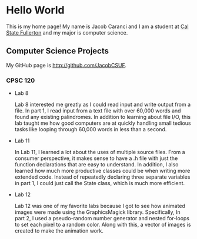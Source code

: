 # Hello World

This is my home page! My name is Jacob Caranci and I am a student at [Cal State Fullerton](http://www.fullerton.edu/) and my major is computer science.

## Computer Science Projects

My GitHub page is http://github.com/JacobCSUF.

### CPSC 120

* Lab 8
    
    Lab 8 interested me greatly as I could read input and write output from a file. In part 1, I read input from a text file with over 60,000 words and found any existing palindromes. In addition to learning about file I/O, this lab taught me how good computers are at quickly handling small tedious tasks like looping through 60,000 words in less than a second. 

* Lab 11
     
     In Lab 11, I learned a lot about the uses of multiple source files. From a consumer perspective, it makes sense to have a .h file with just the function declarations that are easy to understand. In addition, I also learned how much more productive classes could be when writing more extended code. Instead of repeatedly declaring three separate variables in part 1, I could just call the State class, which is much more efficient. 
 
* Lab 12
    
    Lab 12 was one of my favorite labs because I got to see how animated images were made using the GraphicsMagick library. Specifically, In part 2, I used a pseudo-random number generator and nested for-loops to set each pixel to a random color. Along with this, a vector of images is created to make the animation work.